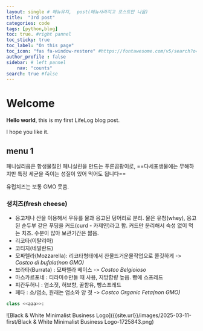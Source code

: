 ```yaml
---
layout: single # 메뉴유지,  post(메뉴사라지고 포스트만 나옴)
title:  "3rd post"
categories: code
tags: [python,blog]
toc: true. #right pannel
toc_sticky: true
toc_label: "On this page"
toc_icon: "fas fa-window-restore" #https://fontawesome.com/v5/search?o=r&s=solid
author_profile : false
sidebar: # left pannel
    nav: "counts"
search: true #false 
---
```


# Welcome

 **Hello world**, this is my first LifeLog blog post.

 I hope you like it.

## menu 1

페니실리움은 항생물질인 페니실린을 만드는 푸른곰팡이로, ==다세포생물에는 무해하지만 특정 세균을 죽이는 성질이 있어 먹어도 됩니다==

유럽치즈는 보통 GMO 못씀.
### 생치즈(fresh cheese)
- 응고제나 산을 이용해서 우유를 물과 응고된 덩어리로 분리. 물은 유청(whey), 응고된 순두부 같은 푸딩을 커드(curd - 카제인)라고 함. 커드만 분리해서 숙성 없이 먹는 치즈. 수분이 많아 보관기간은 짦음.
- 리코타(이탈리아)
- 코티지(네덜란드)
- 모짜렐라(Mozzarella): 리코타형태에서 찬물뜨거운물작업으로 쫄깃하게 -> *Costco di bufala(non GMO)*
- 브라타(Burrata) : 모짜렐라 베이스 -> *Costco Belgioioso*
- 마스카르포네 : 티라미수만들 때 사용, 지방함량 높음. 빵에 스프레드
- 피칸두허니 : 염소젓, 허브향, 꿀함유, 빵스프레드
- 페타 : 소/염소, 원래는 염소와 양 젓 -> *Costco Organic Feta(non GMO)*


```python
class <<aaa>>:

```

![Black & White Minimalist Business Logo]({{site.url}}/images/2025-03-11-first/Black & White Minimalist Business Logo-1725843.png)
